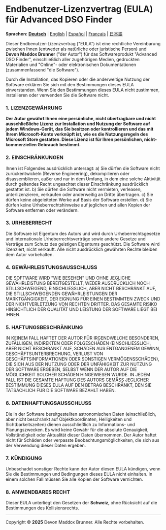 # Endbenutzer-Lizenzvertrag (EULA) für Advanced DSO Finder

**Sprachen:** [**Deutsch**](EULA.de.md) | [English](EULA.en.md) | [Español](EULA.es.md) | [Français](EULA.fr.md) | [日本語](EULA.ja.md)

Dieser Endbenutzer-Lizenzvertrag ("EULA") ist eine rechtliche Vereinbarung zwischen Ihnen (entweder als natürliche oder juristische Person) und **Devon Maddox Brunner** ("der Autor") für das Softwareprodukt "Advanced DSO Finder", einschließlich aller zugehörigen Medien, gedruckten Materialien und "Online"- oder elektronischen Dokumentationen (zusammenfassend "die Software").

Durch die Installation, das Kopieren oder die anderweitige Nutzung der Software erklären Sie sich mit den Bestimmungen dieses EULA einverstanden. Wenn Sie den Bestimmungen dieses EULA nicht zustimmen, installieren oder verwenden Sie die Software nicht.

### 1. LIZENZGEWÄHRUNG
**Der Autor gewährt Ihnen eine persönliche, nicht übertragbare und nicht ausschließliche Lizenz zur Installation und Nutzung der Software auf jedem Windows-Gerät, das Sie besitzen oder kontrollieren und das mit Ihrem Microsoft-Konto verknüpft ist, wie es die Nutzungsregeln des Microsoft Store gestatten. Diese Lizenz ist für Ihren persönlichen, nicht-kommerziellen Gebrauch bestimmt.**

### 2. EINSCHRÄNKUNGEN
Ihnen ist Folgendes ausdrücklich untersagt:
a) Sie dürfen die Software nicht zurückentwickeln (Reverse Engineering), dekompilieren oder disassemblieren, außer und nur in dem Umfang, in dem eine solche Aktivität durch geltendes Recht ungeachtet dieser Einschränkung ausdrücklich gestattet ist.
b) Sie dürfen die Software nicht vermieten, verleasen, unterlizenzieren, verkaufen oder anderweitig an Dritte übertragen.
c) Sie dürfen keine abgeleiteten Werke auf Basis der Software erstellen.
d) Sie dürfen keine Urheberrechtshinweise auf jeglichen und allen Kopien der Software entfernen oder verändern.

### 3. URHEBERRECHT
Die Software ist Eigentum des Autors und wird durch Urheberrechtsgesetze und internationale Urheberrechtsverträge sowie andere Gesetze und Verträge zum Schutz des geistigen Eigentums geschützt. Die Software wird lizenziert, nicht verkauft. Alle nicht ausdrücklich gewährten Rechte bleiben dem Autor vorbehalten.

### 4. GEWÄHRLEISTUNGSAUSSCHLUSS
DIE SOFTWARE WIRD "WIE BESEHEN" UND OHNE JEGLICHE GEWÄHRLEISTUNG BEREITGESTELLT, WEDER AUSDRÜCKLICH NOCH STILLSCHWEIGEND, EINSCHLIESSLICH, ABER NICHT BESCHRÄNKT AUF, DIE STILLSCHWEIGENDEN GEWÄHRLEISTUNGEN DER MARKTGÄNGIGKEIT, DER EIGNUNG FÜR EINEN BESTIMMTEN ZWECK UND DER NICHTVERLETZUNG VON RECHTEN DRITTER. DAS GESAMTE RISIKO HINSICHTLICH DER QUALITÄT UND LEISTUNG DER SOFTWARE LIEGT BEI IHNEN.

### 5. HAFTUNGSBESCHRÄNKUNG
IN KEINEM FALL HAFTET DER AUTOR FÜR IRGENDWELCHE BESONDEREN, ZUFÄLLIGEN, INDIREKTEN ODER FOLGESCHÄDEN (EINSCHLIESSLICH, ABER NICHT BESCHRÄNKT AUF, SCHÄDEN AUS ENTGANGENEM GEWINN, GESCHÄFTSUNTERBRECHUNG, VERLUST VON GESCHÄFTSINFORMATIONEN ODER SONSTIGEN VERMÖGENSSCHÄDEN), DIE SICH AUS DER NUTZUNG ODER DER UNFÄHIGKEIT ZUR NUTZUNG DER SOFTWARE ERGEBEN, SELBST WENN DER AUTOR AUF DIE MÖGLICHKEIT SOLCHER SCHÄDEN HINGEWIESEN WURDE. IN JEDEM FALL IST DIE GESAMTE HAFTUNG DES AUTORS GEMÄSS JEGLICHER BESTIMMUNG DIESES EULA AUF DEN BETRAG BESCHRÄNKT, DEN SIE TATSÄCHLICH FÜR DIE SOFTWARE BEZAHLT HABEN.

### 6. DATENHAFTUNGSAUSSCHLUSS
Die in der Software bereitgestellten astronomischen Daten (einschließlich, aber nicht beschränkt auf Objektkoordinaten, Helligkeiten und Sichtbarkeitszeiten) dienen ausschließlich zu Informations- und Planungszwecken. Es wird keine Gewähr für die absolute Genauigkeit, Vollständigkeit oder Aktualität dieser Daten übernommen. Der Autor haftet nicht für Schäden oder verpasste Beobachtungsmöglichkeiten, die sich aus der Verwendung dieser Daten ergeben.

### 7. KÜNDIGUNG
Unbeschadet sonstiger Rechte kann der Autor diesen EULA kündigen, wenn Sie die Bestimmungen und Bedingungen dieses EULA nicht einhalten. In einem solchen Fall müssen Sie alle Kopien der Software vernichten.

### 8. ANWENDBARES RECHT
Dieser EULA unterliegt den Gesetzen der **Schweiz**, ohne Rücksicht auf die Bestimmungen des Kollisionsrechts.

---
Copyright © **2025** Devon Maddox Brunner. Alle Rechte vorbehalten.
